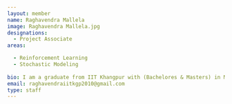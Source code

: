 ```yaml
---
layout: member
name: Raghavendra Mallela
image: Raghavendra Mallela.jpg
designations: 
  - Project Associate
areas: 

  - Reinforcement Learning
  - Stochastic Modeling 
 
bio: I am a graduate from IIT Khangpur with (Bachelores & Masters) in Mechanical Engineering with 2+years product management experience in a Mechanical R&D. Currently exploring the applications of Reinforcement learning in Management Sciences and working on a RL project for an IT company under the guidance of Prof. Nandan Sudarsanam.
email: raghavendraiitkgp2010@gmail.com
type: staff
---
```


